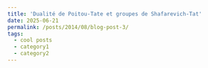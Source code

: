 ```yaml
---
title: 'Dualité de Poitou-Tate et groupes de Shafarevich-Tat'
date: 2025-06-21
permalink: /posts/2014/08/blog-post-3/
tags:
  - cool posts
  - category1
  - category2
---
```


